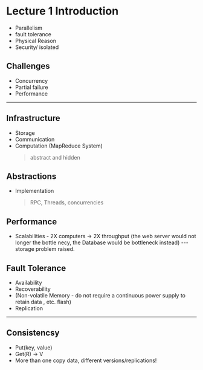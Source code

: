 # Lecture 1 Introduction

 - Parallelism
 - fault tolerance 
 - Physical Reason
 - Security/ isolated 

## Challenges

 - Concurrency
 - Partial failure
 - Performance

----------------------------------------------------

## Infrastructure

 - Storage
 - Communication
 - Computation (MapReduce System)
   > abstract and hidden
## Abstractions

- Implementation
  > RPC, Threads, concurrencies
  >
## Performance

 - Scalabilities - 2X computers -> 2X throughput (the web server would not longer the bottle necy, the Database would be bottleneck instead) --- storage problem raised.

## Fault Tolerance

- Availability
- Recoverability
- (Non-volatile Memory - do not require a continuous power supply to retain data , etc. flash)
- Replication

-------------------------------------------------------------------------
## Consistencsy

  - Put(key, value)
  - Get(R) -> V 
  - More than one copy data, different versions/replications! 
